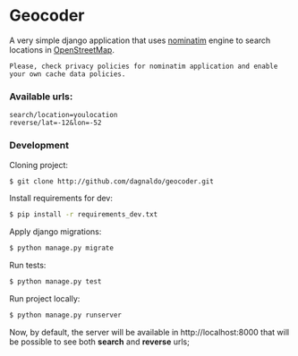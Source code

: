 # Geocoder

A very simple django application that uses [nominatim](https://nominatim.openstreetmap.org/) engine to search locations in [OpenStreetMap](https://www.openstreetmap.org/).

```
Please, check privacy policies for nominatim application and enable your own cache data policies.
```

### Available urls:
```
search/location=youlocation
reverse/lat=-12&lon=-52
```

### Development

Cloning project:
```bash
$ git clone http://github.com/dagnaldo/geocoder.git
```

Install requirements for dev:
```bash
$ pip install -r requirements_dev.txt
```

Apply django migrations:
```bash
$ python manage.py migrate
```

Run tests:
```bash
$ python manage.py test
```

Run project locally:
```bash
$ python manage.py runserver
```

Now, by default, the server will be available in http://localhost:8000 that will be possible to see both __search__ and __reverse__ urls;
